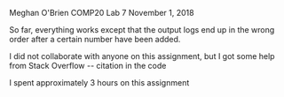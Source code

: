 Meghan O'Brien
COMP20 Lab 7
November 1, 2018

So far, everything works except that the output logs end up in the wrong
order after a certain number have been added.

I did not collaborate with anyone on this assignment, but I got some help
from Stack Overflow -- citation in the code

I spent approximately 3 hours on this assignment